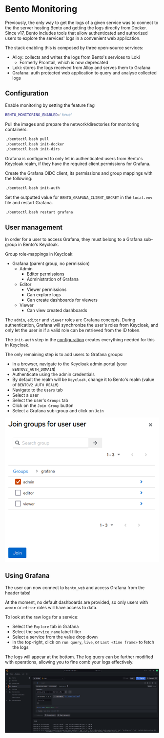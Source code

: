 # Bento Monitoring

Previously, the only way to get the logs of a given service was to connect to the the server hosting Bento
and getting the logs directly from Docker.
Since v17, Bento includes tools that allow authenticated and authorized users to explore the services' logs
in a convenient web application.

The stack enabling this is composed by three open-source services:
- Alloy: collects and writes the logs from Bento's services to Loki
  - Formerly Promtail, which is now deprecated
- Loki: stores the logs received from Alloy and serves them to Grafana
- Grafana: auth protected web application to query and analyse collected logs

## Configuration

Enable monitoring by setting the feature flag

```bash
BENTO_MONITORING_ENABLED='true'
```

Pull the images and prepare the network/directories for monitoring containers:

```bash
./bentoctl.bash pull
./bentoctl.bash init-docker
./bentoctl.bash init-dirs
```

Grafana is configured to only let in authenticated users from Bento's Keycloak realm, 
if they have the required client permissions for Grafana.

Create the Grafana OIDC client, its permissions and group mappings with the following:

```bash
./bentoctl.bash init-auth
```

Set the outputted value for `BENTO_GRAFANA_CLIENT_SECRET` in the `local.env` file and restart Grafana.

```bash
./bentoctl.bash restart grafana
```

## User management

In order for a user to access Grafana, they must belong to a Grafana sub-group in Bento's Keycloak.

Group role-mappings in Keycloak:
- Grafana (parent group, no permission)
    - Admin
        - Editor permissions
        - Administration of Grafana
    - Editor
        - Viewer permissions
        - Can explore logs
        - Can create dashboards for viewers
    - Viewer
        - Can view created dashboards

The `admin`, `editor` and `viewer` roles are Grafana concepts. During authentication, Grafana will synchronize the 
user's roles from Keycloak, and only let the user in if a valid role can be retrieved from the ID token.

The `init-auth` step in the [configuration](#configuration) creates everything needed for this in Keycloak. 

The only remaining step is to add users to Grafana groups:
- In a browser, navigate to the Keycloak admin portal (your `BENTOV2_AUTH_DOMAIN`)
- Authenticate using the admin credentials
- By default the realm will be `Keycloak`, change it to Bento's realm (value of `BENTOV2_AUTH_REALM`)
- Navigate to the `Users` tab
- Select a user
- Select the user's `Groups` tab
- Click on the `Join Group` button
- Select a Grafana sub-group and click on `Join`

![Grafana sub-group attribution](./img/kc_grafana_join_group.png)

## Using Grafana

The user can now connect to `bento_web` and access Grafana from the header tabs!

At the moment, no default dashboards are provided, so only users with `admin` or `editor` roles will have 
access to data.

To look at the raw logs for a service:
- Select the `Explore` tab in Grafana
- Select the `service_name` label filter
- Select a service from the value drop down
- In the top-right, click on `run query`, `live`, or `Last <time frame>` to fetch the logs

The logs will appear at the bottom. The log query can be further modified with operations, allowing you to fine comb
your logs effectively.

![Grafana service logs querying](./img/grafana_explore.png)
